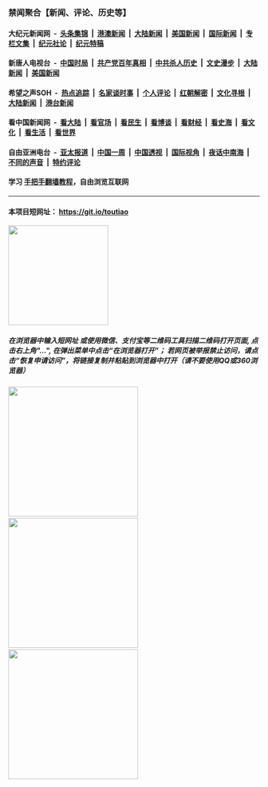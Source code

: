 ### 禁闻聚合【新闻、评论、历史等】

#### 大纪元新闻网 &nbsp;-&nbsp; [头条集锦](indexes/E头条集锦.md?t=02071733) &nbsp;|&nbsp; [港澳新闻](indexes/E港澳新闻.md?t=02071733)  &nbsp;|&nbsp; [大陆新闻](indexes/E大陆新闻.md?t=02071733) &nbsp;|&nbsp; [美国新闻](indexes/E美国新闻.md?t=02071733) &nbsp;|&nbsp; [国际新闻](indexes/E国际新闻.md?t=02071733) &nbsp;|&nbsp; [专栏文集](indexes/E专栏文集.md?t=02071733) &nbsp;|&nbsp; [纪元社论](indexes/E纪元社论.md?t=02071733) &nbsp;|&nbsp; [纪元特稿](indexes/E纪元特稿.md?t=02071733) 

#### 新唐人电视台 &nbsp;-&nbsp; [中国时局](indexes/N中国时局.md?t=02071733) &nbsp;|&nbsp; [共产党百年真相](indexes/N共产党百年真相.md?t=02071733) &nbsp;|&nbsp; [中共杀人历史](indexes/N中共杀人历史.md?t=02071733) &nbsp;|&nbsp; [文史漫步](indexes/N文史漫步.md?t=02071733) &nbsp;|&nbsp; [大陆新闻](indexes/N大陆新闻.md?t=02071733) &nbsp;|&nbsp; [美国新闻](indexes/N美国新闻.md?t=02071733)

#### 希望之声SOH &nbsp;-&nbsp; [热点追踪](indexes/H热点追踪.md?t=02071733) &nbsp;|&nbsp; [名家谈时事](indexes/H名家谈时事.md?t=02071733) &nbsp;|&nbsp; [个人评论](indexes/H个人评论.md?t=02071733)  &nbsp;|&nbsp; [红朝解密](indexes/H红朝解密.md?t=02071733) &nbsp;|&nbsp; [文化寻根](indexes/H文化寻根.md?t=02071733) &nbsp;|&nbsp; [大陆新闻](indexes/H大陆新闻.md?t=02071733) &nbsp;|&nbsp; [港台新闻](indexes/H港台新闻.md?t=02071733)

#### 看中国新闻网 &nbsp;-&nbsp; [看大陆](indexes/S看大陆.md?t=02071733) &nbsp;|&nbsp; [看官场](indexes/S看官场.md?t=02071733) &nbsp;|&nbsp; [看民生](indexes/S看民生.md?t=02071733)  &nbsp;|&nbsp; [看博谈](indexes/S看博谈.md?t=02071733) &nbsp;|&nbsp; [看财经](indexes/S看财经.md?t=02071733) &nbsp;|&nbsp; [看史海](indexes/S看史海.md?t=02071733) &nbsp;|&nbsp; [看文化](indexes/S看文化.md?t=02071733) &nbsp;|&nbsp; [看生活](indexes/S看生活.md?t=02071733) &nbsp;|&nbsp; [看世界](indexes/S看世界.md?t=02071733)

#### 自由亚洲电台 &nbsp;-&nbsp; [亚太报道](indexes/R亚太报道.md?t=02071733) &nbsp;|&nbsp; [中国一周](indexes/R中国一周.md?t=02071733) &nbsp;|&nbsp; [中国透视](indexes/R中国透视.md?t=02071733)  &nbsp;|&nbsp; [国际视角](indexes/R国际视角.md?t=02071733) &nbsp;|&nbsp; [夜话中南海](indexes/R夜话中南海.md?t=02071733) &nbsp;|&nbsp; [不同的声音](indexes/R不同的声音.md?t=02071733) &nbsp;|&nbsp; [特约评论](indexes/R特约评论.md?t=02071733)

#### 学习 [手把手翻墙教程](https://github.com/gfw-breaker/guides/wiki)，自由浏览互联网

----

#### 本项目短网址： https://git.io/toutiao
<img src="https://raw.githubusercontent.com/gfw-breaker/banned-news/master/scripts/img/qr.png" width="200px"/>  

##### 在浏览器中输入短网址 或使用微信、支付宝等二维码工具扫描二维码打开页面, 点击右上角"...", 在弹出菜单中点击“在浏览器打开”； 若网页被举报禁止访问，请点击“恢复申请访问”，将链接复制并粘贴到浏览器中打开（请不要使用QQ或360浏览器）

<img src="https://raw.githubusercontent.com/gfw-breaker/banned-news/master/scripts/img/1.png" width="260px"/> &nbsp; <img src="https://raw.githubusercontent.com/gfw-breaker/banned-news/master/scripts/img/2.png" width="260px"/> &nbsp; <img src="https://raw.githubusercontent.com/gfw-breaker/banned-news/master/scripts/img/3.png" width="260px"/>
